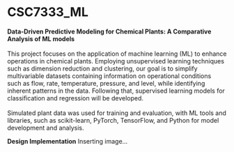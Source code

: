 # CSC7333_ML
**Data-Driven Predictive Modeling for Chemical Plants: A Comparative Analysis of ML models** <br>
<br>
This project focuses on the application of machine learning (ML) to enhance operations in chemical plants. Employing unsupervised learning techniques such as dimension reduction and
clustering, our goal is to simplify multivariable datasets containing information on operational conditions such as flow, rate, temperature, pressure, and level, while identifying inherent patterns in the data. Following that, supervised learning models for classification and regression will be developed. <br>
<br>
Simulated plant data was used for training and evaluation, with ML tools and libraries, such as scikit-learn, PyTorch, TensorFlow, and Python for model development and analysis. <br>

**Design Implementation**
 Inserting image...

 
